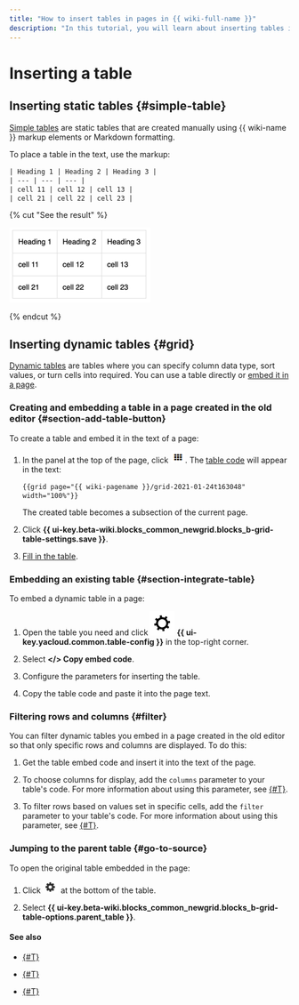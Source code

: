 ```yaml
---
title: "How to insert tables in pages in {{ wiki-full-name }}"
description: "In this tutorial, you will learn about inserting tables in pages in {{ wiki-name }}."
---
```


# Inserting a table

## Inserting static tables {#simple-table}

[Simple tables](static-markup/grids.md) are static tables that are created manually using {{ wiki-name }} markup elements or Markdown formatting.

To place a table in the text, use the markup:

```
| Heading 1 | Heading 2 | Heading 3 |
| --- | --- | --- |
| cell 11 | cell 12 | cell 13 |
| cell 21 | cell 22 | cell 23 |
```

{% cut "See the result" %}

![](../_assets/wiki/table-with-border.png)

{% endcut %}

## Inserting dynamic tables {#grid}

[Dynamic tables](pages-types.md#grid) are tables where you can specify column data type, sort values, or turn cells into required. You can use a table directly or [embed it in a page](#section-integrate-table).


### Creating and embedding a table in a page created in the old editor {#section-add-table-button}

To create a table and embed it in the text of a page:

1. In the panel at the top of the page, click ![](../_assets/wiki/add-dynamic-grid.png). The [table code](actions/grid-reference.md) will appear in the text:

   ```
   {{grid page="{{ wiki-pagename }}/grid-2021-01-24t163048" width="100%"}}
   ```

   The created table becomes a subsection of the current page.

1. Click **{{ ui-key.beta-wiki.blocks_common_newgrid.blocks_b-grid-table-settings.save }}**.

1. [Fill in the table](edit-grid-wysiwyg.md).

### Embedding an existing table {#section-integrate-table}

To embed a dynamic table in a page:

1. Open the table you need and click ![](../_assets/wiki/svg/new-settings.svg) **{{ ui-key.yacloud.common.table-config }}** in the top-right corner.

1. Select **</> Copy embed code**.

1. Configure the parameters for inserting the table.

1. Copy the table code and paste it into the page text.

### Filtering rows and columns {#filter}

You can filter dynamic tables you embed in a page created in the old editor so that only specific rows and columns are displayed. To do this:

1. Get the table embed code and insert it into the text of the page.

1. To choose columns for display, add the `columns` parameter to your table's code. For more information about using this parameter, see [{#T}](actions/grid-reference.md#col-filter).

1. To filter rows based on values set in specific cells, add the `filter` parameter to your table's code. For more information about using this parameter, see [{#T}](actions/grid-reference.md#row-filter).

### Jumping to the parent table {#go-to-source}

To open the original table embedded in the page:


1. Click ![](../_assets/wiki/table-settings-footer.png) at the bottom of the table.


1. Select **{{ ui-key.beta-wiki.blocks_common_newgrid.blocks_b-grid-table-options.parent_table }}**.

#### See also

- [{#T}](edit-grid-wysiwyg.md)

- [{#T}](import-page.md)

- [{#T}](static-markup/csv.md)